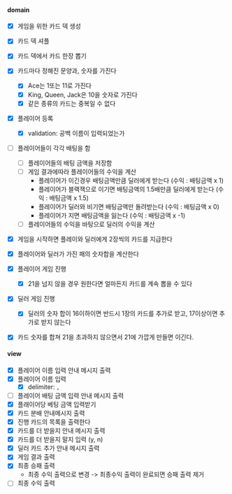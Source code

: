 

#### domain

- [x] 게임을 위한 카드 덱 생성
- [x] 카드 덱 셔플
- [x] 카드 덱에서 카드 한장 뽑기
- [x] 카드마다 정해진 문양과, 숫자를 가진다
  - [x] Ace는 1또는 11로 가진다
  - [x] King, Queen, Jack은 10을 숫자로 가진다
  - [x] 같은 종류의 카드는 중복일 수 없다
- [x] 플레이어 등록
  - [x] validation: 공백 이름이 입력되었는가
- [ ] 플레이어들이 각각 배팅을 함
  - [ ] 플레이어들의 배팅 금액을 저장함
  - [ ] 게임 결과에따라 플레이어들의 수익을 계산
    - 플레이어가 이긴경우 배팅금액만큼 딜러에게 받는다 (수익 : 배팅금액 x 1)
    - 플레이어가 블랙잭으로 이기면 배팅금액의 1.5배만큼 딜러에게 받는다 (수익 : 배팅금액 x 1.5)
    - 플레이어가 딜러와 비기면 배팅금액만 돌려받는다 (수익 : 배팅금액 x 0)
    - 플레이어가 지면 배팅금액을 잃는다 (수익 : 배팅금액 x -1)
  - [ ] 플레이어들의 수익을 바탕으로 딜러의 수익을 계산
- [x] 게임을 시작하면 플레이와 딜러에게 2장씩의 카드를 지급한다
- [x] 플레이어와 딜러가 가진 패의 숫자합을 계산한다
- [x] 플레이어 게임 진행
  - [x] 21을 넘지 않을 경우 원한다면 얼마든지 카드를 계속 뽑을 수 있다
- [x] 딜러 게임 진행
  - [x] 딜러의 숫자 합이 16이하이면 반드시 1장의 카드를 추가로 받고, 17이상이면 추가로 받지 않는다
- [x] 카드 숫자를 합쳐 21을 초과하지 않으면서 21에 가깝게 만들면 이긴다.


#### view

- [x] 플레이어 이름 입력 안내 메시지 출력
- [x] 플레이어 이름 입력
  - [x] delimiter: `,`
- [ ] 플레이어 배팅 금액 입력 안내 메시지 출력
- [x] 플래이어당 베팅 금액 입력받기
- [x] 카드 분배 안내메시지 출력
- [x] 진행 카드의 목록을 출력한다
- [x] 카드를 더 받을지 안내 메시지 출력
- [x] 카드를 더 받을지 말지 입력 (y, n)
- [x] 딜러 카드 추가 안내 메시지 출력
- [x] 게임 결과 출력
- [x] 최종 승패 출력
  - 최종 수익 출력으로 변경 -> 최종수익 출력이 완료되면 승패 출력 제거
- [ ] 최종 수익 출력
